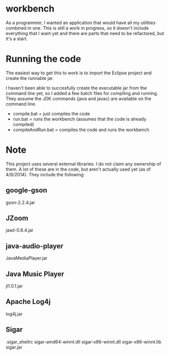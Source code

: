 workbench
=========

As a programmer, I wanted an application that would have all my utilities combined in one. This is still a work in progress, so it doesn't include everything that I want yet and there are parts that need to be refactored, but it's a start.

Running the code
================
The easiest way to get this to work is to import the Eclipse project and create the runnable jar.

I haven't been able to succesfully create the executable jar from the command line yet, 
so I added a few batch files for compiling and running. They assume the JDK commands (java and javac) 
are available on the command line.
 - compile.bat = just compiles the code
 - run.bat = runs the workbench (assumes that the code is already compiled)
 - compileAndRun.bat = compiles the code and runs the workbench

Note
====
This project uses several external libraries. I do not claim any ownership of them. A lot of these are in the code, but aren't actually used yet (as of 4/8/2014). They include the following:

google-gson
-----------
gson-2.2.4.jar

JZoom
-----
jaad-0.8.4.jar

java-audio-player
-----------------
JavaMediaPlayer.jar

Java Music Player
-----------------
jl1.0.1.jar

Apache Log4j
------------
log4j.jar

Sigar
-----
.sigar_shellrc
sigar-amd64-winnt.dll
sigar-x86-winnt.dll
sigar-x86-winnt.lib
sigar.jar

